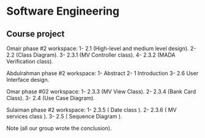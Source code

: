# Software Engineering
## Course project

Omair phase #2 workspace:
1- 2.1 (High-level and medium level design).
2- 2.2 (Class Diagram).
3- 2.3.1 (MV Controller class).
4- 2.3.2 (MADA Verification class).

Abdulrahman phase #2 workspace:
1- Abstract 
2- 1 Introduction
3- 2.6 User Interface design.

Omar phase #02 workspace:
1- 2.3.3 (MV View Class).
2- 2.3.4 (Bank Card Class).
3- 2.4 (Use Case Diagram).

Sulaiman phase #2 workspace:
1- 2.3.5 ( Date class ). 
2- 2.3.6 ( MV services class ).
3- 2.5 ( Sequence Diagram ).

Note (all our group wrote the conclusion).
